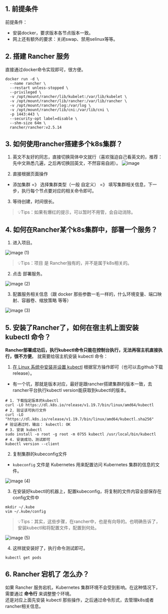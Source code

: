 ## 1. 前提条件
前提条件：

- 安装docker，要求版本各节点版本一致。
- 网上还有额外的要求：关闭swap、禁用selinux等等。
## 2. 搭建 Rancher 服务
直接通过docker命令实现即可，很方便。
```shell
docker run -d \
  --name rancher \
  --restart unless-stopped \
  --privileged \
  -v /opt/mount/rancher/lib/kubelet:/var/lib/kubelet \
  -v /opt/mount/rancher/lib/rancher:/var/lib/rancher \
  -v /opt/mount/rancher/log:/var/log \
  -v /opt/mount/rancher/lib/cni:/var/lib/cni \
  -p 1443:443 \
  --security-opt label=disable \
  --shm-size 64m \
  rancher/rancher:v2.5.14
```
## 3. 如何使用rancher搭建多个k8s集群？

1. 英文不友好的同志，直接切换简体中文就行（喜欢强迫自己看英文的，推荐：先中文熟悉几遍，之后再切换回英文，不然容易自闭）。
![image](https://github.com/user-attachments/assets/fe75ab50-c8c1-4679-ae34-e32a164b4913)

2. 直接根据页面操作
- 添加集群 =》 选择集群类型（一般 自定义） =》 填写集群相关信息，下一步，执行每个节点要对应的相关命令即可。
3. 等待创建，时间很长。
> 💡Tips：如果有爆红的提示，可以暂时不用管，会自动消除。

## 4. 如何在Rancher某个k8s集群中，部署一个服务？

1. 进入项目。

![image (1)](https://github.com/user-attachments/assets/097b47a1-2065-4e00-8fdc-d1a73ab013be)
> 💡Tips：项目 是 Rancher独有的，并不是属于k8s相关的。

2. 点击 部署服务。

![image (2)](https://github.com/user-attachments/assets/8ab67a5d-aedf-4ea0-89bd-81d70e3859bb)


3. 配置服务相关信息（跟 docker 那些参数一毛一样的，什么环境变量、端口映射、容器卷、缩放策略 等等）

![image (3)](https://github.com/user-attachments/assets/8b8b9088-ed61-4890-95b1-2ab650138427)

## 5. 安装了Rancher了，如何在宿主机上面安装 kubectl 命令？
**Rancher部署成功后，执行kubectl命令只能在控制台执行，无法再宿主机直接执行，很不方便**。
就需要给宿主机安装 kubectl 命令：

1. [在 Linux 系统中安装并设置 kubectl](https://kubernetes.io/zh-cn/docs/tasks/tools/install-kubectl-linux/) 根据官方操作即可（也可以去github下载release）。
- 有一个坑，那就是版本对应，最好是跟rancher搭建集群的版本一致，去rancher平台执行kubectl version能获取到kubectl的版本。
```shell
# 1. 下载指定版本的kubectl 
curl -LO https://dl.k8s.io/release/v1.19.7/bin/linux/amd64/kubectl
# 2. 验证该可执行文件
curl -LO "https://dl.k8s.io/release/v1.19.7/bin/linux/amd64/kubectl.sha256"
# 验证通过时，输出： kubectl: OK
# 3. 安装 kubectl
sudo install -o root -g root -m 0755 kubectl /usr/local/bin/kubectl
# 4. 安装成功，测试即可
kubectl version --client
```

2. 复制集群的kubeconfig文件
- `kubeconfig` 文件是 Kubernetes 用来配置访问 Kubernetes 集群的信息的文件。  

![image (4)](https://github.com/user-attachments/assets/65600033-cbad-4f0a-8cc5-d9a9be92fd60)

3. 在安装好kubectl的机器上，配置kubeconfig，将复制的文件内容全部保存在config文件中
```shell
mkdir ~/.kube
vim ~/.kube/config
```
> 💡Tips：其实，这些步骤，在rancher中，也是有向导的。也明确告诉了，安装kubectl和将配置文件，配置到何处。

![image (5)](https://github.com/user-attachments/assets/9f7be508-d7b5-4d60-a507-545c7d06fd83)

4. 这样就安装好了，执行命令测试即可。
```shell
kubectl get pods
```
## 6. Rancher 宕机了 怎么办？
如果 Rancher 服务宕机，Kubernetes 集群环境不会受到影响。在这种情况下，需要通过 **命令行** 来调整整个环境。  
还是对应上面先安装 kubectl 那些操作，之后通过命令形式，去管理k8s或者rancher相关信息。


